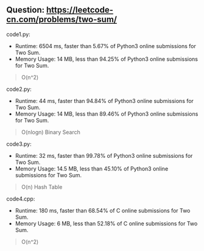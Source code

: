 ## Question: https://leetcode-cn.com/problems/two-sum/

code1.py:
* Runtime: 6504 ms, faster than 5.67% of Python3 online submissions for Two Sum.
* Memory Usage: 14 MB, less than 94.25% of Python3 online submissions for Two Sum.
>O(n^2)

code2.py:
* Runtime: 44 ms, faster than 94.84% of Python3 online submissions for Two Sum.
* Memory Usage: 14 MB, less than 89.46% of Python3 online submissions for Two Sum.
>O(nlogn) Binary Search

code3.py:
* Runtime: 32 ms, faster than 99.78% of Python3 online submissions for Two Sum.
* Memory Usage: 14.5 MB, less than 45.10% of Python3 online submissions for Two Sum.
>O(n) Hash Table

code4.cpp:
* Runtime: 180 ms, faster than 68.54% of C online submissions for Two Sum.
* Memory Usage: 6 MB, less than 52.18% of C online submissions for Two Sum.
>O(n^2)
